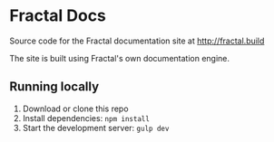 # Fractal Docs

Source code for the Fractal documentation site at http://fractal.build

The site is built using Fractal's own documentation engine.

## Running locally

1. Download or clone this repo
2. Install dependencies: `npm install`
3. Start the development server: `gulp dev`
